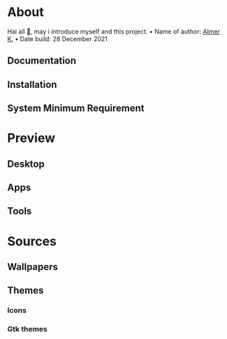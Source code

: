 # About
Hai all 🤗, may i introduce myself and this project.
• Name of author: [Almer K.](github.com/Kklmfir)
• Date build: 28 December 2021
  ## Documentation
  ## Installation
  ## System Minimum Requirement
# Preview
  ## Desktop
  ## Apps
  ## Tools
# Sources
  ## Wallpapers
  ## Themes
  ### Icons
  ### Gtk themes
